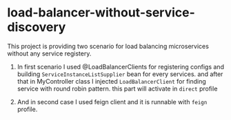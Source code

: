 # load-balancer-without-service-discovery

This project is providing two scenario for load balancing microservices without any service registery.

1. In first scenario I used @LoadBalancerClients for registering configs and building `ServiceInstanceListSupplier` bean for every services.
and after that in MyController class I injected `LoadBalancerClient` for finding service with round robin pattern. this part will activate in `direct` profile

2. And in second case I used feign client and it is runnable with `feign` profile. 
